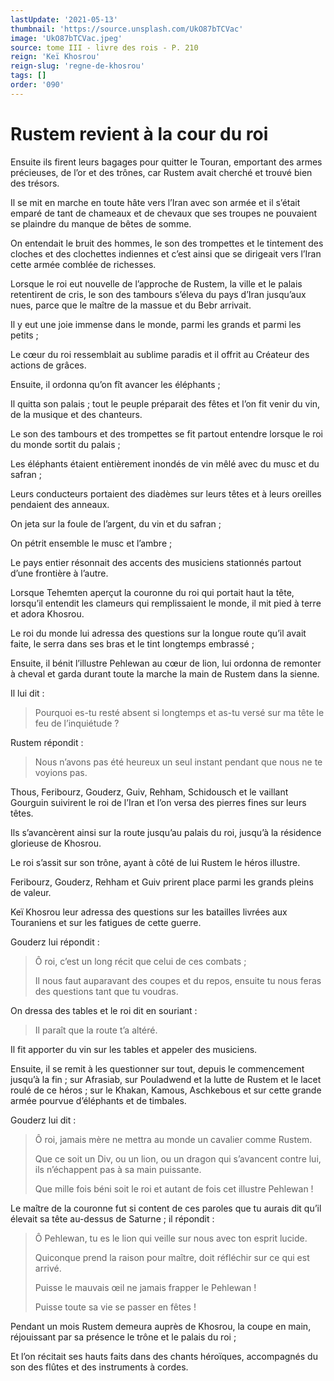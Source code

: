 ```yaml
---
lastUpdate: '2021-05-13'
thumbnail: 'https://source.unsplash.com/UkO87bTCVac'
image: 'UkO87bTCVac.jpeg'
source: tome III - livre des rois - P. 210
reign: 'Keï Khosrou'
reign-slug: 'regne-de-khosrou'
tags: []
order: '090'
---
```


# Rustem revient à la cour du roi

Ensuite ils firent leurs bagages pour quitter le Touran, emportant des armes précieuses, de l’or et des trônes, car Rustem avait cherché et trouvé bien des trésors.

Il se mit en marche en toute hâte vers l’Iran avec son armée et il s’était emparé de tant de chameaux et de chevaux que ses troupes ne pouvaient se plaindre du manque de bêtes de somme.

On entendait le bruit des hommes, le son des trompettes et le tintement des cloches et des clochettes indiennes et c’est ainsi que se dirigeait vers l’Iran cette armée comblée de richesses.

Lorsque le roi eut nouvelle de l’approche de Rustem, la ville et le palais retentirent de cris, le son des tambours s’éleva du pays d’Iran jusqu’aux nues, parce que le maître de la massue et du Bebr arrivait.

Il y eut une joie immense dans le monde, parmi les grands et parmi les petits ;

Le cœur du roi ressemblait au sublime paradis et il offrit au Créateur des actions de grâces.

Ensuite, il ordonna qu’on fît avancer les éléphants ;

Il quitta son palais ; tout le peuple préparait des fêtes et l’on fit venir du vin, de la musique et des chanteurs.

Le son des tambours et des trompettes se fit partout entendre lorsque le roi du monde sortit du palais ;

Les éléphants étaient entièrement inondés de vin mêlé avec du musc et du safran ;

Leurs conducteurs portaient des diadèmes sur leurs têtes et à leurs oreilles pendaient des anneaux.

On jeta sur la foule de l’argent, du vin et du safran ;

On pétrit ensemble le musc et l’ambre ;

Le pays entier résonnait des accents des musiciens stationnés partout d’une frontière à l’autre.

Lorsque Tehemten aperçut la couronne du roi qui portait haut la tête, lorsqu’il entendit les clameurs qui remplissaient le monde, il mit pied à terre et adora Khosrou.

Le roi du monde lui adressa des questions sur la longue route qu’il avait faite, le serra dans ses bras et le tint longtemps embrassé ;

Ensuite, il bénit l’illustre Pehlewan au cœur de lion, lui ordonna de remonter à cheval et garda durant toute la marche la main de Rustem dans la sienne.

Il lui dit :

> Pourquoi es-tu resté absent si longtemps et as-tu versé sur ma tête le feu de l’inquiétude ?

Rustem répondit :

> Nous n’avons pas été heureux un seul instant pendant que nous ne te voyions pas.

Thous, Feribourz, Gouderz, Guiv, Rehham, Schidousch et le vaillant Gourguin suivirent le roi de l’Iran et l’on versa des pierres fines sur leurs têtes.

Ils s’avancèrent ainsi sur la route jusqu’au palais du roi, jusqu’à la résidence glorieuse de Khosrou.

Le roi s’assit sur son trône, ayant à côté de lui Rustem le héros illustre.

Feribourz, Gouderz, Rehham et Guiv prirent place parmi les grands pleins de valeur.

Keï Khosrou leur adressa des questions sur les batailles livrées aux Touraniens et sur les fatigues de cette guerre.

Gouderz lui répondit :

> Ô roi, c’est un long récit que celui de ces combats ;
>
> Il nous faut auparavant des coupes et du repos, ensuite tu nous feras des questions tant que tu voudras.

On dressa des tables et le roi dit en souriant :

> Il paraît que la route t’a altéré.

Il fit apporter du vin sur les tables et appeler des musiciens.

Ensuite, il se remit à les questionner sur tout, depuis le commencement jusqu’à la fin ; sur Afrasiab, sur Pouladwend et la lutte de Rustem et le lacet roulé de ce héros ; sur le Khakan, Kamous, Aschkebous et sur cette grande armée pourvue d’éléphants et de timbales.

Gouderz lui dit :

> Ô roi, jamais mère ne mettra au monde un cavalier comme Rustem.
>
> Que ce soit un Div, ou un lion, ou un dragon qui s’avancent contre lui, ils n’échappent pas à sa main puissante.
>
> Que mille fois béni soit le roi et autant de fois cet illustre Pehlewan !

Le maître de la couronne fut si content de ces paroles que tu aurais dit qu’il élevait sa tête au-dessus de Saturne ; il répondit :

> Ô Pehlewan, tu es le lion qui veille sur nous avec ton esprit lucide.
>
> Quiconque prend la raison pour maître, doit réfléchir sur ce qui est arrivé.
>
> Puisse le mauvais œil ne jamais frapper le Pehlewan !
>
> Puisse toute sa vie se passer en fêtes !

Pendant un mois Rustem demeura auprès de Khosrou, la coupe en main, réjouissant par sa présence le trône et le palais du roi ;

Et l’on récitait ses hauts faits dans des chants héroïques, accompagnés du son des flûtes et des instruments à cordes.
